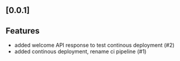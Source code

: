 ## [0.0.1]

## Features

- added welcome API response to test continous deployment (#2)
- added continous deployment, rename ci pipeline (#1)
